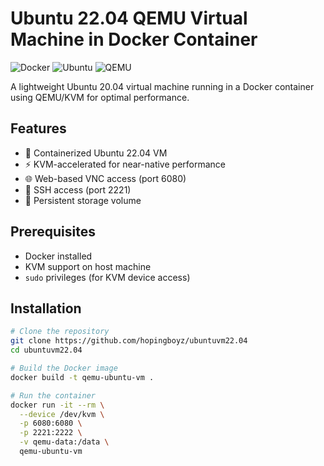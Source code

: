 # Ubuntu 22.04 QEMU Virtual Machine in Docker Container

![Docker](https://img.shields.io/badge/Docker-2CA5E0?style=for-the-badge&logo=docker&logoColor=white)
![Ubuntu](https://img.shields.io/badge/Ubuntu-E95420?style=for-the-badge&logo=ubuntu&logoColor=white)
![QEMU](https://img.shields.io/badge/QEMU-FF6600?style=for-the-badge&logo=qemu&logoColor=white)

A lightweight Ubuntu 20.04 virtual machine running in a Docker container using QEMU/KVM for optimal performance.

## Features

- 🐳 Containerized Ubuntu 22.04 VM
- ⚡ KVM-accelerated for near-native performance
- 🌐 Web-based VNC access (port 6080)
- 🔑 SSH access (port 2221)
- 💾 Persistent storage volume

## Prerequisites

- Docker installed
- KVM support on host machine
- `sudo` privileges (for KVM device access)

## Installation

```bash
# Clone the repository
git clone https://github.com/hopingboyz/ubuntuvm22.04
cd ubuntuvm22.04

# Build the Docker image
docker build -t qemu-ubuntu-vm .

# Run the container
docker run -it --rm \
  --device /dev/kvm \
  -p 6080:6080 \
  -p 2221:2222 \
  -v qemu-data:/data \
  qemu-ubuntu-vm
